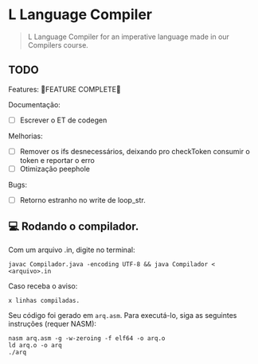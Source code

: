 # L Language Compiler

> L Language Compiler for an imperative language made in our Compilers course.

## TODO

Features:
🎉FEATURE COMPLETE🎉

Documentação:
- [ ] Escrever o ET de codegen

Melhorias:
- [ ] Remover os ifs desnecessários, deixando pro checkToken consumir o token e reportar o erro
- [ ] Otimização peephole

Bugs:
- [ ] Retorno estranho no write de loop_str.

## 💻 Rodando o compilador.

Com um arquivo .in, digite no terminal:

```
javac Compilador.java -encoding UTF-8 && java Compilador < <arquivo>.in
```

Caso receba o aviso:
```
x linhas compiladas.
```

Seu código foi gerado em `arq.asm`. Para executá-lo, siga as seguintes instruções (requer NASM):
```
nasm arq.asm -g -w-zeroing -f elf64 -o arq.o
ld arq.o -o arq
./arq
```